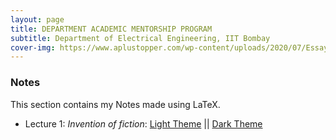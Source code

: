 ```yaml
---
layout: page
title: DEPARTMENT ACADEMIC MENTORSHIP PROGRAM
subtitle: Department of Electrical Engineering, IIT Bombay
cover-img: https://www.aplustopper.com/wp-content/uploads/2020/07/Essay-on-Books-and-Reading.png
---
```


### Notes
This section contains my Notes made using LaTeX.
- Lecture 1: _Invention of fiction_:
[Light Theme](HS431/Lec1-Notes.pdf) || [Dark Theme](HS431/Lec1-Notes_dark.pdf)
